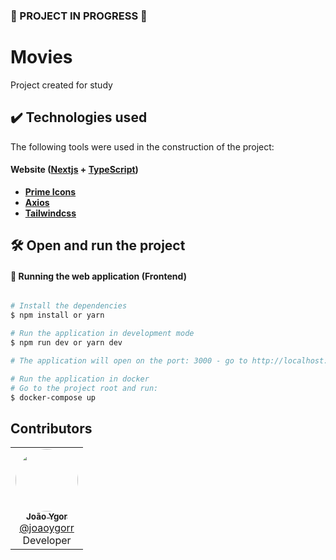 ### 🚧 PROJECT IN PROGRESS 🚧

# Movies

Project created for study

## ✔️ Technologies used
The following tools were used in the construction of the project:
#### **Website**  ([Nextjs](https://nextjs.org/)  +  [TypeScript](https://www.typescriptlang.org/))

-   **[Prime Icons](https://primeng.org/icons)**
-   **[Axios](https://axios-http.com/ptbr/docs/intro)**
-   **[Tailwindcss](https://tailwindcss.com/)**

## 🛠️ Open and run the project

#### 🧭 Running the web application (Frontend)

```bash

# Install the dependencies
$ npm install or yarn 

# Run the application in development mode
$ npm run dev or yarn dev

# The application will open on the port: 3000 - go to http://localhost:3000

# Run the application in docker
# Go to the project root and run:
$ docker-compose up

```
## Contributors
<table>
  <tr>
    <td align="center">
        <a href="https://www.linkedin.com/in/jo%C3%A3o-ygor-ramalho-9b5b18219/">
            <img style="border-radius: 50%;" src="https://avatars.githubusercontent.com/u/82791430?v=4" width="100px;"/>
            <br/>
            <sub><b>João Ygor</b></sub>
        </a>
        <br/>
      <a href="https://github.com/joaoygorr" />
        @joaoygorr
      </a>
        <br/>Developer
    </td>
  </tr>
</table>
